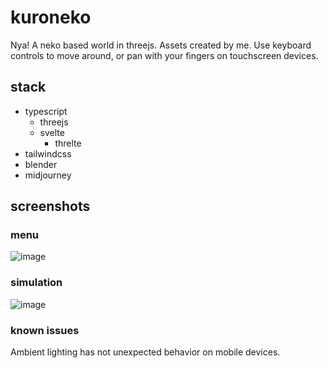 # kuroneko
Nya! A neko based world in threejs. Assets created by me.
Use keyboard controls to move around, or pan with your fingers on touchscreen devices.

## stack
* typescript
  * threejs
  * svelte
    * threlte
* tailwindcss
* blender
* midjourney

## screenshots

### menu
![image](https://user-images.githubusercontent.com/66764428/227705967-7565eb24-ecd2-4844-ae75-a9b53f80c50b.png)

### simulation
![image](https://user-images.githubusercontent.com/66764428/227706085-ee942607-4a7f-4edd-8b29-274dc7c7670f.png)

### known issues
Ambient lighting has not unexpected behavior on mobile devices.
